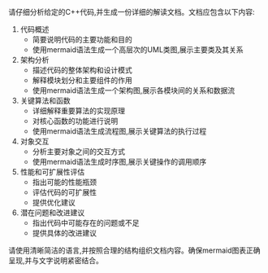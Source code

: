 请仔细分析给定的C++代码,并生成一份详细的解读文档。文档应包含以下内容:

1. 代码概述
    - 简要说明代码的主要功能和目的
    - 使用mermaid语法生成一个高层次的UML类图,展示主要类及其关系
2. 架构分析
    - 描述代码的整体架构和设计模式
    - 解释模块划分和主要组件的作用
    - 使用mermaid语法生成一个架构图,展示各模块间的关系和数据流
3. 关键算法和函数
    - 详细解释重要算法的实现原理
    - 对核心函数的功能进行说明
    - 使用mermaid语法生成流程图,展示关键算法的执行过程
4. 对象交互
    - 分析主要对象之间的交互方式
    - 使用mermaid语法生成时序图,展示关键操作的调用顺序
5. 性能和可扩展性评估
    - 指出可能的性能瓶颈
    - 评估代码的可扩展性
    - 提供优化建议
6. 潜在问题和改进建议
    - 指出代码中可能存在的问题或不足
    - 提供具体的改进建议

请使用清晰简洁的语言,并按照合理的结构组织文档内容。确保mermaid图表正确呈现,并与文字说明紧密结合。